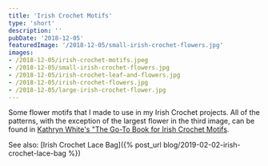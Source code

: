 ```yaml
---
title: 'Irish Crochet Motifs'
type: 'short'
description: ''
pubDate: '2018-12-05'
featuredImage: '/2018-12-05/small-irish-crochet-flowers.jpg'
images:
- /2018-12-05/irish-crochet-motifs.jpeg
- /2018-12-05/small-irish-crochet-flowers.jpg
- /2018-12-05/irish-crochet-leaf-and-flowers.jpg
- /2018-12-05/irish-crochet-flowers.jpg
- /2018-12-05/large-irish-crochet-flower.jpg
---
```

Some flower motifs <!--more-->that I made to use in my Irish Crochet projects. All of the patterns, with the exception of the largest flower in the third image, can be found in [Kathryn White's "The Go-To Book for Irish Crochet Motifs](https://www.amazon.com/Go-Book-Irish-Crochet-Motifs/dp/1596359234).

See also: [Irish Crochet Lace Bag]({% post_url blog/2019-02-02-irish-crochet-lace-bag %})
